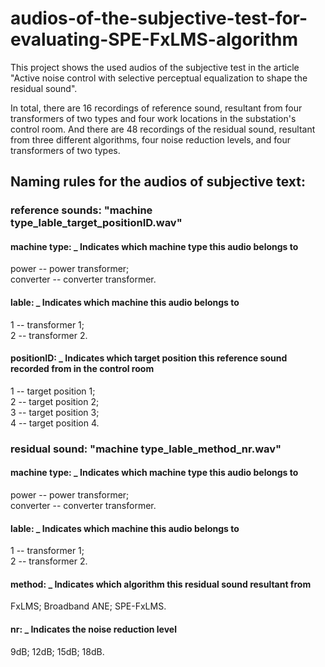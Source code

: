 # audios-of-the-subjective-test-for-evaluating-SPE-FxLMS-algorithm
  This project shows the used audios of the subjective test in the article "Active noise control with selective perceptual equalization to shape the residual sound".
  
  In total, there are 16 recordings of reference sound, resultant from four transformers of two types and four work locations in the substation's control room. And there are 48 recordings of the residual sound, resultant from three different algorithms, four noise reduction levels, and four transformers of two types.
  
## Naming rules for the audios of subjective text: 
### reference sounds:   "machine type_lable_target_positionID.wav"
  #### machine type:      _ Indicates which machine type this audio belongs to
  power -- power transformer;  
  converter -- converter transformer.
  #### lable:             _ Indicates which machine this audio belongs to
  1 -- transformer 1;    
  2 -- transformer 2.
  #### positionID:        _ Indicates which target position this reference sound recorded from in the control room
  1 -- target position 1;    
  2 -- target position 2;  
  3 -- target position 3;  
  4 -- target position 4.
### residual sound:     "machine type_lable_method_nr.wav"
  #### machine type:      _ Indicates which machine type this audio belongs to
  power -- power transformer;  
  converter -- converter transformer.
  #### lable:             _ Indicates which machine this audio belongs to
  1 -- transformer 1;    
  2 -- transformer 2.
  #### method:            _ Indicates which algorithm this residual sound resultant from
  FxLMS; 
  Broadband ANE; 
  SPE-FxLMS.
  #### nr:                _ Indicates the noise reduction level
  9dB; 
  12dB; 
  15dB; 
  18dB.

